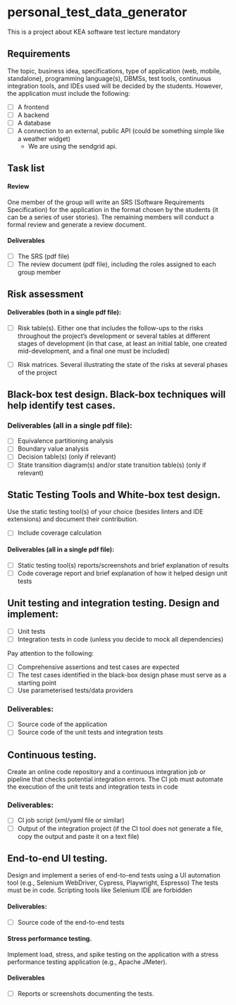 # personal_test_data_generator
This is a project about KEA software test lecture mandatory


## Requirements
The topic, business idea, specifications, type of application (web, mobile, standalone), programming language(s), DBMSs, test tools, continuous integration tools, and IDEs used will be decided by the students. However, the application must include the following:

- [ ] A frontend
- [ ] A backend
- [ ] A database	
- [ ] A connection to an external, public API (could be something simple like a weather widget)
	- We are using the sendgrid api.

## Task list

#### Review
One member of the group will write an SRS (Software Requirements Specification) for the application in the format chosen by the students (it can be a series of user stories).
The remaining members will conduct a formal review and generate a review document.

#### Deliverables
- [ ] The SRS (pdf file)
- [ ] The review document (pdf file), including the roles assigned to each group member

## Risk assessment
#### Deliverables (both in a single pdf file):

- [ ] Risk table(s). Either one that includes the follow-ups to the risks throughout the project’s development or several tables at different stages of development (in that case, at least an initial table, one created mid-development, and a final one must be included)

- [ ] Risk matrices. Several illustrating the state of the risks at several phases of the project

## Black-box test design. Black-box techniques will help identify test cases.
### Deliverables (all in a single pdf file):

- [ ] Equivalence partitioning analysis
- [ ] Boundary value analysis
- [ ] Decision table(s) (only if relevant)
- [ ] State transition diagram(s) and/or state transition table(s) (only if relevant)

## Static Testing Tools and White-box test design. 
Use the static testing tool(s) of your choice (besides linters and IDE extensions) and document their contribution.
- [ ] Include coverage calculation

#### Deliverables (all in a single pdf file):
- [ ] Static testing tool(s) reports/screenshots and brief explanation of results
- [ ] Code coverage report and brief explanation of how it helped design unit tests

## Unit testing and integration testing. Design and implement:

- [ ] Unit tests        
- [ ] Integration tests in code (unless you decide to mock all dependencies)

Pay attention to the following:

- [ ] Comprehensive assertions and test cases are expected
- [ ] The test cases identified in the black-box design phase must serve as a starting point
- [ ] Use parameterised tests/data providers

### Deliverables:
- [ ] Source code of the application
- [ ] Source code of the unit tests and integration tests

## Continuous testing. 
Create an online code repository and a continuous integration job or pipeline that checks potential integration errors.
The CI job must automate the execution of the unit tests and integration tests in code
### Deliverables:

- [ ] CI job script (xml/yaml file or similar)
- [ ] Output of the integration project (if the CI tool does not generate a file, copy the output and paste it on a text file)

## End-to-end UI testing. 
Design and implement a series of end-to-end tests using a UI automation tool (e.g., Selenium WebDriver, Cypress, Playwright, Espresso)
The tests must be in code. Scripting tools like Selenium IDE are forbidden
#### Deliverables:
- [ ] Source code of the end-to-end tests

#### Stress performance testing. 
Implement load, stress, and spike testing on the application with a stress performance testing application (e.g., Apache JMeter).
#### Deliverables
- [ ] Reports or screenshots documenting the tests.
